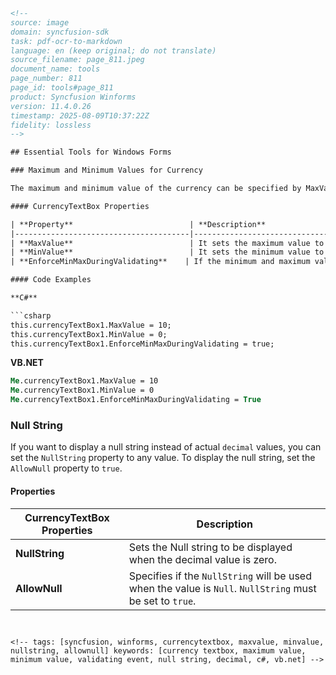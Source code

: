 ```html
<!-- 
source: image
domain: syncfusion-sdk
task: pdf-ocr-to-markdown
language: en (keep original; do not translate)
source_filename: page_811.jpeg
document_name: tools
page_number: 811
page_id: tools#page_811
product: Syncfusion Winforms
version: 11.4.0.26
timestamp: 2025-08-09T10:37:22Z
fidelity: lossless
-->

## Essential Tools for Windows Forms

### Maximum and Minimum Values for Currency

The maximum and minimum value of the currency can be specified by MaxValue and MinValue properties.

#### CurrencyTextBox Properties

| **Property**                          | **Description**                                                                                   |
|---------------------------------------|---------------------------------------------------------------------------------------------------|
| **MaxValue**                          | It sets the maximum value to the currency TextBox. The default value is 79228162514264337593543950335. |
| **MinValue**                          | It sets the minimum value to the currency TextBox. The default value is 79228162514264337593543950335. |
| **EnforceMinMaxDuringValidating**    | If the minimum and maximum values are not met, the validating event will be handled and cancelled if this property is set to true. |

#### Code Examples

**C#**

```csharp
this.currencyTextBox1.MaxValue = 10;
this.currencyTextBox1.MinValue = 0;
this.currencyTextBox1.EnforceMinMaxDuringValidating = true;
```

**VB.NET**

```vb
Me.currencyTextBox1.MaxValue = 10
Me.currencyTextBox1.MinValue = 0
Me.currencyTextBox1.EnforceMinMaxDuringValidating = True
```

### Null String

If you want to display a null string instead of actual `decimal` values, you can set the `NullString` property to any value. To display the null string, set the `AllowNull` property to `true`.

#### Properties

| **CurrencyTextBox Properties** | **Description**                                                                                   |
|---------------------------------|---------------------------------------------------------------------------------------------------|
| **NullString**                  | Sets the Null string to be displayed when the decimal value is zero.                           |
| **AllowNull**                   | Specifies if the `NullString` will be used when the value is `Null`. `NullString` must be set to `true`. |
```


<!-- tags: [syncfusion, winforms, currencytextbox, maxvalue, minvalue, nullstring, allownull] keywords: [currency textbox, maximum value, minimum value, validating event, null string, decimal, c#, vb.net] -->
```
